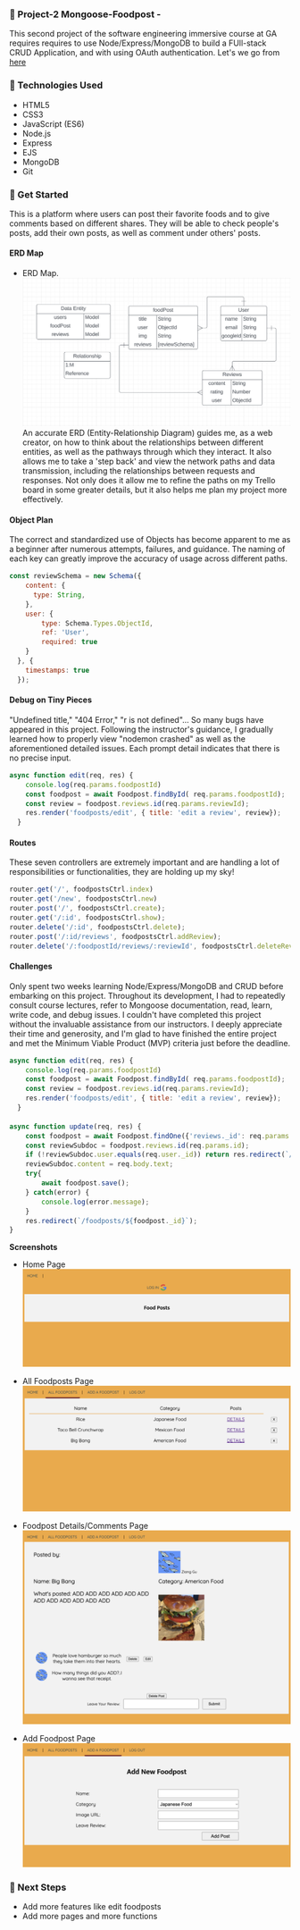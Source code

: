 ### 🚩 Project-2 Mongoose-Foodpost -  ###
This second project of the software engineering immersive course at GA requires requires to use Node/Express/MongoDB to build a FUll-stack CRUD Application, and with using OAuth authentication. Let's we go from <a href="https://mongoose-foodpost-3607c90f45c4.herokuapp.com/">here</a>

### 📝 Technologies Used ###
* HTML5
* CSS3
* JavaScript (ES6)
* Node.js
* Express
* EJS
* MongoDB
* Git

### 🌊 Get Started ###
This is a platform where users can post their favorite foods and to give comments based on different shares. They will be able to check people's posts, add their own posts, as well as comment under others' posts. 

#### ERD Map ####
- ERD Map.
<img src="./public/images/ERD.png"></img>
An accurate ERD (Entity-Relationship Diagram) guides me, as a web creator, on how to think about the relationships between different entities, as well as the pathways through which they interact. It also allows me to take a 'step back' and view the network paths and data transmission, including the relationships between requests and responses. Not only does it allow me to refine the paths on my Trello board in some greater details, but it also helps me plan my project more effectively.

#### Object Plan ####
The correct and standardized use of Objects has become apparent to me as a beginner after numerous attempts, failures, and guidance. The naming of each key can greatly improve the accuracy of usage across different paths.
```js
const reviewSchema = new Schema({
    content: {
      type: String,
    },
    user: {
        type: Schema.Types.ObjectId,
        ref: 'User',
        required: true
    }
  }, {
    timestamps: true
  });
```
#### Debug on Tiny Pieces ####
"Undefined title," "404 Error," "r is not defined"... So many bugs have appeared in this project. Following the instructor's guidance, I gradually learned how to properly view "nodemon crashed" as well as the aforementioned detailed issues. Each prompt detail indicates that there is no precise input.
```js
async function edit(req, res) {
    console.log(req.params.foodpostId)
    const foodpost = await Foodpost.findById( req.params.foodpostId);
    const review = foodpost.reviews.id(req.params.reviewId);
    res.render('foodposts/edit', { title: 'edit a review', review});
  }
```

#### Routes ####
These seven controllers are extremely important and are handling a lot of responsibilities or functionalities, they are holding up my sky!
```js
router.get('/', foodpostsCtrl.index)
router.get('/new', foodpostsCtrl.new)
router.post('/', foodpostsCtrl.create);
router.get('/:id', foodpostsCtrl.show);
router.delete('/:id', foodpostsCtrl.delete);
router.post('/:id/reviews', foodpostsCtrl.addReview);
router.delete('/:foodpostId/reviews/:reviewId', foodpostsCtrl.deleteReview);
```
#### Challenges ####
Only spent two weeks learning Node/Express/MongoDB and CRUD before embarking on this project. Throughout its development, I had to repeatedly consult course lectures, refer to Mongoose documentation, read, learn, write code, and debug issues. I couldn't have completed this project without the invaluable assistance from our instructors. I deeply appreciate their time and generosity, and I'm glad to have finished the entire project and met the Minimum Viable Product (MVP) criteria just before the deadline.
```js
async function edit(req, res) {
    console.log(req.params.foodpostId)
    const foodpost = await Foodpost.findById( req.params.foodpostId);
    const review = foodpost.reviews.id(req.params.reviewId);
    res.render('foodposts/edit', { title: 'edit a review', review});
  }
  
async function update(req, res) {
    const foodpost = await Foodpost.findOne({'reviews._id': req.params.id});
    const reviewSubdoc = foodpost.reviews.id(req.params.id);
    if (!reviewSubdoc.user.equals(req.user._id)) return res.redirect(`/foodposts/${foodpost._id}`);
    reviewSubdoc.content = req.body.text;
    try{
        await foodpost.save();
    } catch(error) {
        console.log(error.message);
    }
    res.redirect(`/foodposts/${foodpost._id}`);
}
```

**Screenshots**
- Home Page
<img src="./public/images/home.png"></img>

- All Foodposts Page
<img src="./public/images/allfoodposts.png"></img>

- Foodpost Details/Comments Page
<img src="./public/images/details.png"></img>

- Add Foodpost Page
<img src="./public/images/addfoodpost.png"></img>

### 🤔 Next Steps ###
- Add more features like edit foodposts
- Add more pages and more functions